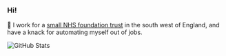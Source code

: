 ### Hi!

:hospital: I work for a [small NHS foundation trust](https://yeovilhospital.co.uk/) in the south west of England, and have a knack for automating myself out of jobs.

![GitHub Stats](https://github-readme-stats.vercel.app/api?username=Fdawgs&count_private=true&show_icons=true&hide=contribs)
